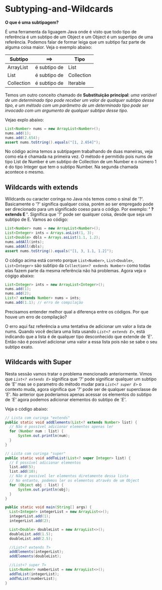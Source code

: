 # Subtyping-and-Wildcards

**O que é uma subtipagem?**

É uma ferramenta da liguagem Java onde é visto que todo tipo de referência é um subtipo de um Object e um Object é um supertipo de uma referência. Podemos falar de formar leiga que um subtipo faz parte de alguma coisa maior. Veja o exemplo abaixo:

| Subtipo    | ==>          | Tipo       |
| ---------- | ------------ | ---------- |
| ArrayList  | é subtipo de | List       |
| List       | é subtipo de | Collection |
| Collection | é subtipo de | Iterable   |

Temos um outro conceito chamado de **Substituição principal**:
_uma variável de um determinado tipo pode receber um valor de qualquer subtipo
desse tipo, e um método com um parâmetro de um determinado tipo pode ser invocado com um
argumento de qualquer subtipo desse tipo._

Vejao explo abaixo:

```java
List<Number> nums = new ArrayList<Number>();
nums.add(1);
nums.add(2.654);
assert nums.toString().equals("[1, 2.654]");
```

No código acima temos a subtipagem trabalhando de duas maneiras, veja como ela é chamada na primeira vez. O método é permitido pois nums de tipo List de Number é um subtipo de Collection de um Number e o número 1 é do tipo Integer que tem o subtipo Number. Na segunda chamada acontece o mesmo.

## Wildcards with extends

Wildcards ou caracter coringa no Java nós temos como o sinal de '?'. Basicamente o '?' significa qualquer coisa, porém ao ser empregado pode ser direcionado para um significado coeso para o código. Por exemplo: **' ? extends E '**. Significa que '?' pode ser qualquer coisa, desde que seja um subtipo de E. Vamos ao código:

```java
List<Number> nums = new ArrayList<Number>();
List<Integer> ints = Arrays.asList(1, 3);
List<Double> dbls = Arrays.asList(1.1, 1.2);
nums.addAll(ints);
nums.addAll(dbls);
assert nums.toString().equals("[1, 3, 1.1, 1.2]");
```

O código acima está correto porque `List<Number>`, `List<Double>`, `List<Integer>` são subtipo da `Collection<? exdends Number>` como todas elas fazem parte da mesma referência não há problemas. Agora veja o cógigo abaixo:

```java
List<Integer> ints = new ArrayList<Integer>();
nums.add(1);
nums.add(2);
List<? extends Number> nums = ints;
nums.add(1.1); // erro de compilação
```

Precisamos entender melhor qual a diferença entre os códigos. Por que houve um erro de compilação?

O erro aqui faz referência a uma tentativa de adicionar um valor a lista de nums. Quando você declara uma lista usando _`List<? extends E>`_, está indicando que a lista é de qualquer tipo desconhecido que extende de _'E'_. Então não é possível adicionar uma valor a essa lista pois não se sabe o seu subtipo exato.

## Wildcards with Super

Nesta sessão vamos tratar o problema mencionado anteriormente. Vimos que _`List<? extends E>`_ significa que _'?'_ pode significar qualquer um subtipo de _'E'_ mas se o parametro do método mudar para _`List<? super E>`_ o contexto muda, agora significa que _'?'_ pode ser de qualquer superclasse de _'E'_. No anterior que poderiamos apenas acessar os elementos do subtipo de _'E'_ agora podemos adicionar elementos do subtipo de _'E'_.

Veja o código abaixo:

```java
// Lista com curinga "extends"
public static void addElements(List<? extends Number> list) {
  // Não é possível adicionar elementos apenas ler
  for (Number num : list) {
      System.out.println(num);
  }
}

// Lista com curinga "super"
public static void addToList(List<? super Integer> list) {
  // É possível adicionar elementos
  list.add(5);
  list.add(10);
  // Não é possível ler elementos diretamente dessa lista
  // No entanto, podemos ler os elementos através de um Object
  for (Object obj : list) {
      System.out.println(obj);
  }
}

public static void main(String[] args) {
  List<Integer> integerList = new ArrayList<>();
  integerList.add(1);
  integerList.add(2);

  List<Double> doubleList = new ArrayList<>();
  doubleList.add(1.5);
  doubleList.add(2.5);

  //List<? extends T>
  addElements(integerList);
  addElements(doubleList);

  //List<? super T>
  List<Number> numberList = new ArrayList<>();
  addToList(integerList);
  addToList(numberList);
}
```

